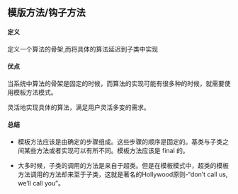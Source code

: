 ## 模版方法/钩子方法

#### 定义
定义一个算法的骨架,而将具体的算法延迟到子类中实现

#### 优点
当系统中算法的骨架是固定的时候，而算法的实现可能有很多种的时候，就需要使用模板方法模式。

灵活地实现具体的算法，满足用户灵活多变的需求。

#### 总结
- 模板方法应该是由确定的步骤组成。这些步骤的顺序是固定的。基类与子类之间某些方法或者实现可以有所不同。模板方法应该是 final 的。

- 大多时候，子类的调用的方法是来自于超类。但是在模板模式中，超类的模板方法调用的方法却来至于子类，这就是著名的Hollywood原则-“don’t call us, we’ll call you”。
